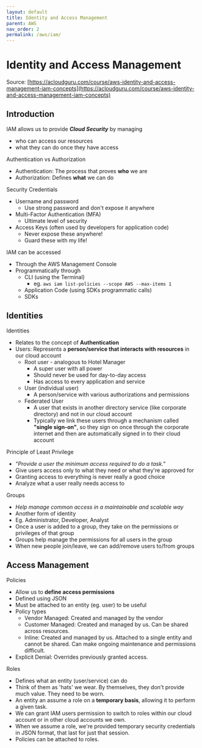 ```yaml
---
layout: default
title: Identity and Access Management
parent: AWS
nav_order: 2
permalink: /aws/iam/
---
```


# Identity and Access Management

Source: [https://acloudguru.com/course/aws-identity-and-access-management-iam-concepts](https://acloudguru.com/course/aws-identity-and-access-management-iam-concepts)

## Introduction

IAM allows us to provide ***Cloud Security*** by managing 
- who can access our resources
- what they can do once they have access

Authentication vs Authorization
- Authentication: The process that proves **who** we are
- Authorization: Defines **what** we can do

Security Credentials
- Username and password
    - Use strong password and don't expose it anywhere
- Multi-Factor Authentication (MFA)
    - Ultimate level of security
- Access Keys (often used by developers for application code)
    - Never expose these anywhere!
    - Guard these with my life!

IAM can be accessed
- Through the AWS Management Console
- Programmatically through
    - CLI (using the Terminal)
        - eg. ```aws iam list-policies --scope AWS --max-items 1```
    - Application Code (using SDKs programmatic calls)
    - SDKs

## Identities

Identities
- Relates to the concept of **Authentication**
- Users: Represents a **person/service that interacts with resources** in our cloud account
    - Root user - analogous to Hotel Manager
        - A super user with all power
        - Should never be used for day-to-day access
        - Has access to every application and service
    - User (individual user)
        - A person/service with various authorizations and permissions
    - Federated User
        - A user that exists in another directory service (like corporate directory) and not in our cloud account
        - Typically we link these users through a mechanism called **"single sign-on"**, so they sign on once through the corporate internet and then are automatically signed in to their cloud account

Principle of Least Privilege
- *"Provide a user the minimum access required to do a task."*
- Give users access only to what they need or what they're approved for
- Granting access to everything is never really a good choice
- Analyze what a user really needs access to

Groups
- *Help manage common access in a maintainable and scalable way*
- Another form of identity
- Eg. Administrator, Developer, Analyst
- Once a user is added to a group, they take on the permissions or privileges of that group
- Groups help manage the permissions for all users in the group
- When new people join/leave, we can add/remove users to/from groups

## Access Management

Policies
- Allow us to **define access permissions**
- Defined using JSON
- Must be attached to an entity (eg. user) to be useful
- Policy types
    - Vendor Managed: Created and managed by the vendor
    - Customer Managed: Created and managed by us. Can be shared across resources.
    - Inline: Created and managed by us. Attached to a single entity and cannot be shared. Can make ongoing maintenance and permissions difficult.
- Explicit Denial: Overrides previously granted access.

Roles
- Defines what an entity (user/service) can do
- Think of them as 'hats' we wear. By themselves, they don't provide much value. They need to be worn.
- An entity an assume a role on a **temporary basis**, allowing it to perform a given task.
- We can grant IAM users permission to switch to roles within our cloud account or in other cloud accounts we own.
- When we assume a role, we're provided temporary security credentials in JSON format, that last for just that session.
- Policies can be attached to roles.


